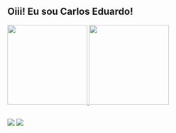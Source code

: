 ## Oiii! Eu sou Carlos Eduardo!
 <div>
  <a href="https://github.com/Solrac23">
  <img height="180em" src="https://github-readme-stats.vercel.app/api?username=Solrac23&show_icons=true&theme=prussian&include_all_commits=true&count_private=true"/>
  <img height="180em" src="https://github-readme-stats.vercel.app/api/top-langs/?username=Solrac23&layout=compact&langs_count=10&theme=prussian&hide=Batchfile"/>
</div>

  ##
  
  <div>
  <a href = "mailto: eduardosantoos573@gmail.com"><img src="https://img.shields.io/badge/-Gmail-%23EA4335?style=for-the-badge&logo=gmail&logoColor=white" target="_blank"></a>
  <a href="https://www.linkedin.com/in/carlos-santos-981844086/" target="_blank"><img src="https://img.shields.io/badge/-LinkedIn-%230077B5?style=for-the-badge&logo=linkedin&logoColor=white" target="_blank"></a>
</div>

